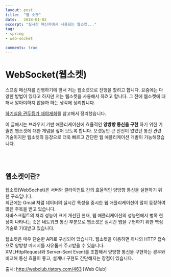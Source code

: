 ```yaml
---
layout: post
title:  "웹 소켓"
date:   2018-01-02
excerpt: "실시간 메신저에서 사용되는 웹소켓..."
tag:
- spring
- web-socket

comments: true
---
```


# **WebSocket(웹소켓)**

스프링 메신저를 진행하기에 앞서 저는 웹소켓으로 진행을 할려고 합니다. 요즘에는 다양한 방법이 있다고 하지만 저는 웹소켓을 사용해서 하려고 합니다. 그 전에 웹소켓에 대해서 알아야하지 않을까 하는 생각에 정리합니다.
<br>

[하기실음 관두등가 재야재희](http://webclub.tistory.com/463)를 참고해서 정리했습니다.
<br>

이 글에서는 브라우저 기반 애플리케이션에 효율적인 **양방향 통신을 구현** 하기 위한 기술인 웹소켓에 대한 개념을 짚어 보도록 합니다. 오랫동안 큰 진전이 없었던 통신 관련 기술이지만 웹소켓의 등장으로 더욱 빠르고 간단한 웹 애플리케이션 개발이 가능해졌습니다.

<br>
<br>

## 웹소켓이란?

웹소켓(WebSochet)은 서버와 클라이언트 간의 효율적인 양방향 통신을 실현하기 위한 구조입니다.<br>
최근에는 Gmail 처럼 데이터의 실시간 특성을 중시한 웹 애플리케이션이 많이 등장하여 많은 주목을 받고 있습니다.<br>
자바스크립트의 처리 성능이 크게 개선된 현재, 웹 애플리케이션의 성능면에서 병목 현상이 나타나는 것은 네트워크 통신 부분으로 웹소켓은 실시간 웹을 구현하기 위한 핵심 기술로 기대받고 있습니다.
<br>

웹소켓은 매우 단순한 API로 구성되어 있습니다.
웹소켓을 이용하면 하나의 HTTP 접속으로 양방향 메시지를 자유롭게 주고받을 수 있습니다.<br>
XMLHttpRequest와 Server-Sent Event를 조합해서 양방향 통신을 구현하는 경우와 비교해 통신 효율이 좋고, 설계나 구현도 간단해지는 장점이 있습니다.
<br>

출처: http://webclub.tistory.com/463 [Web Club]

